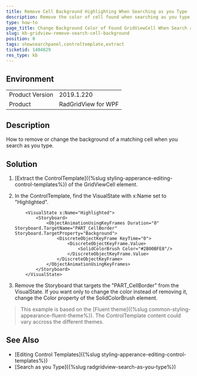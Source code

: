 ```yaml
---
title: Remove Cell Background Highlighting When Searching as you Type
description: Remove the color of cell found when searching as you type.
type: how-to
page_title: Change Background Color of Found GridViewCell When Search as you Type
slug: kb-gridview-remove-search-cell-background
position: 0
tags: showsearchpanel,controltemplate,extract
ticketid: 1404829
res_type: kb
---
```


## Environment
<table>
	<tr>
		<td>Product Version</td>
		<td>2019.1.220</td>
	</tr>
	<tr>
		<td>Product</td>
		<td>RadGridView for WPF</td>
	</tr>
</table>

## Description

How to remove or change the background of a matching cell when you search as you type.

## Solution

1. [Extract the ControlTemplate]({%slug styling-apperance-editing-control-templates%}) of the GridViewCell element.
2. In the ControlTemplate, find the VisualState with x:Name set to "Highlighted".
	
	```XAML
		<VisualState x:Name="Highlighted">
			<Storyboard>
				<ObjectAnimationUsingKeyFrames Duration="0" Storyboard.TargetName="PART_CellBorder" Storyboard.TargetProperty="Background">
					<DiscreteObjectKeyFrame KeyTime="0">
						<DiscreteObjectKeyFrame.Value>
							<SolidColorBrush Color="#2B00BFE8"/>
						</DiscreteObjectKeyFrame.Value>
					</DiscreteObjectKeyFrame>
				</ObjectAnimationUsingKeyFrames>
			</Storyboard>
		</VisualState>
	```
	
3. Remove the Storyboard that targets the "PART_CellBorder" from the VisualState. If you want only to change the color instead of removing it, change the Color property of the SolidColorBrush element.

> This example is based on the [Fluent theme]({%slug common-styling-appearance-fluent-theme%}). The ControlTemplate content could vary accross the different themes.

## See Also  
* [Editing Control Templates]({%slug styling-apperance-editing-control-templates%})
* [Search as you Type]({%slug radgridview-search-as-you-type%})
